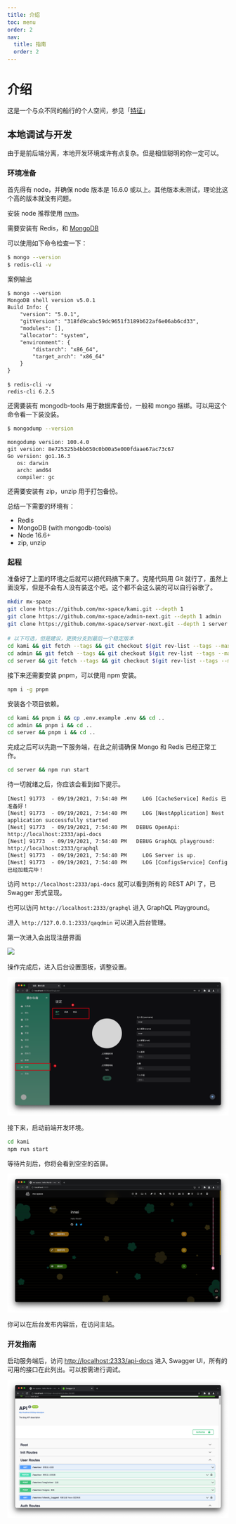 ```yaml
---
title: 介绍
toc: menu
order: 2
nav:
  title: 指南
  order: 2
---
```


# 介绍

这是一个与众不同的船行的个人空间，参见「[特征](./feature)」

## 本地调试与开发

由于是前后端分离，本地开发环境或许有点复杂。但是相信聪明的你一定可以。

### 环境准备

首先得有 node，并确保 node 版本是 16.6.0 或以上。其他版本未测试，理论比这个高的版本就没有问题。

安装 node 推荐使用 [nvm](https://github.com/nvm-sh/nvm)。

需要安装有 Redis，和 [MongoDB](https://docs.mongodb.com/manual/tutorial/install-mongodb-on-ubuntu/)

可以使用如下命令检查一下：

```bash
$ mongo --version
$ redis-cli -v
```

案例输出

```
$ mongo --version
MongoDB shell version v5.0.1
Build Info: {
    "version": "5.0.1",
    "gitVersion": "318fd9cabc59dc9651f3189b622af6e06ab6cd33",
    "modules": [],
    "allocator": "system",
    "environment": {
        "distarch": "x86_64",
        "target_arch": "x86_64"
    }
}

$ redis-cli -v
redis-cli 6.2.5
```

还需要装有 mongodb-tools 用于数据库备份，一般和 mongo 捆绑。可以用这个命令看一下装没装。

```bash
$ mongodump --version
```

```
mongodump version: 100.4.0
git version: 8e725325b4bb650c0b00a5e000fdaae67ac73c67
Go version: go1.16.3
   os: darwin
   arch: amd64
   compiler: gc
```

还需要安装有 zip，unzip 用于打包备份。

总结一下需要的环境有：

- Redis
- MongoDB (with mongodb-tools)
- Node 16.6+
- zip, unzip

### 起程

准备好了上面的环境之后就可以把代码搞下来了。克隆代码用 Git 就行了，虽然上面没写，但是不会有人没有装这个吧。这个都不会这么装的可以自行谷歌了。

```bash
mkdir mx-space
git clone https://github.com/mx-space/kami.git --depth 1
git clone https://github.com/mx-space/admin-next.git --depth 1 admin
git clone https://github.com/mx-space/server-next.git --depth 1 server

# 以下可选，但是建议，更换分支到最后一个稳定版本
cd kami && git fetch --tags && git checkout $(git rev-list --tags --max-count=1) && cd ..
cd admin && git fetch --tags && git checkout $(git rev-list --tags --max-count=1) && cd ..
cd server && git fetch --tags && git checkout $(git rev-list --tags --max-count=1) && cd ..
```

接下来还需要安装 pnpm，可以使用 npm 安装。

```bash
npm i -g pnpm
```

安装各个项目依赖。

```bash
cd kami && pnpm i && cp .env.example .env && cd ..
cd admin && pnpm i && cd ..
cd server && pnpm i && cd ..

```

完成之后可以先跑一下服务端，在此之前请确保 Mongo 和 Redis 已经正常工作。

```bash
cd server && npm run start

```

待一切就绪之后，你应该会看到如下提示。

```
[Nest] 91773  - 09/19/2021, 7:54:40 PM     LOG [CacheService] Redis 已准备好！
[Nest] 91773  - 09/19/2021, 7:54:40 PM     LOG [NestApplication] Nest application successfully started
[Nest] 91773  - 09/19/2021, 7:54:40 PM   DEBUG OpenApi: http://localhost:2333/api-docs
[Nest] 91773  - 09/19/2021, 7:54:40 PM   DEBUG GraphQL playground: http://localhost:2333/graphql
[Nest] 91773  - 09/19/2021, 7:54:40 PM     LOG Server is up.
[Nest] 91773  - 09/19/2021, 7:54:40 PM     LOG [ConfigsService] Config 已经加载完毕！
```

访问 `http://localhost:2333/api-docs` 就可以看到所有的 REST API 了，已 Swagger 形式呈现。

也可以访问 `http://localhost:2333/graphql` 进入 GraphQL Playground。

进入 `http://127.0.0.1:2333/qaqdmin` 可以进入后台管理。

第一次进入会出现注册界面

![](https://raw.githubusercontent.com/mx-space/docs/master/images/8IRwDD.png)

操作完成后，进入后台设置面板，调整设置。

![u8Vxb3](https://raw.githubusercontent.com/mx-space/docs-images/master/images/u8Vxb3.png)

接下来，启动前端开发环境。

```bash
cd kami
npm run start
```

等待片刻后，你将会看到空空的首屏。

![VcCkvn](https://raw.githubusercontent.com/mx-space/docs-images/master/images/VcCkvn.png)

你可以在后台发布内容后，在访问主站。

### 开发指南

启动服务端后，访问 <http://localhost:2333/api-docs> 进入 Swagger UI，所有的可用的接口在此列出。可以按需进行调试。

![mqjHgr](https://raw.githubusercontent.com/mx-space/docs-images/master/images/mqjHgr.png)
